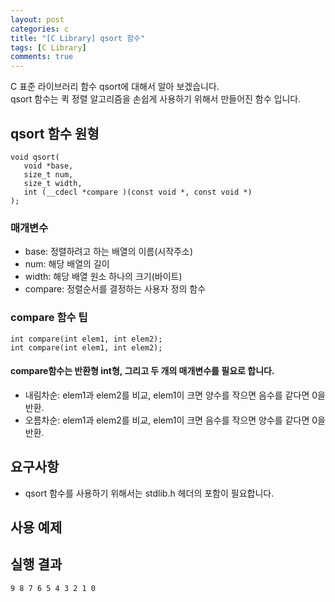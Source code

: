 ```yaml
---
layout: post
categories: c
title: "[C Library] qsort 함수"
tags: [C Library]
comments: true
---
```


C 표준 라이브러리 함수 qsort에 대해서 알아 보겠습니다.<br>
qsort 함수는 퀵 정렬 알고리즘을 손쉽게 사용하기 위해서 만들어진 함수 입니다.

## qsort 함수 원형
```
void qsort(
   void *base,
   size_t num,
   size_t width,
   int (__cdecl *compare )(const void *, const void *)
);
```
### 매개변수
- base: 정렬하려고 하는 배열의 이름(시작주소)
- num: 해당 배열의 길이
- width: 해당 배열 원소 하나의 크기(바이트)
- compare: 정렬순서를 결정하는 사용자 정의 함수

### compare 함수  팁
```
int compare(int elem1, int elem2);
int compare(int elem1, int elem2);
```
#### compare함수는 반환형 int형, 그리고 두 개의 매개변수를 필요로 합니다.
- 내림차순: elem1과 elem2를 비교, elem1이 크면 양수를 작으면 음수를 같다면 0을 반환.
- 오름차순: elem1과 elem2를 비교, elem1이 크면 음수를 작으면 양수를 같다면 0을 반환.

## 요구사항
- qsort 함수를 사용하기 위해서는 stdlib.h 헤더의 포함이 필요합니다.

## 사용 예제
<script src="https://gist.github.com/Junhyeon2/4707b803b7d381184e4c1ba8c61b01f3.js"></script>

## 실행 결과
```
9 8 7 6 5 4 3 2 1 0
```
<br>
